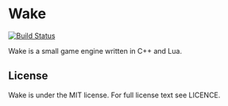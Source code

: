 # Wake

[![Build Status](https://travis-ci.org/redxdev/Wake.svg?branch=master)](https://travis-ci.org/redxdev/Wake)

Wake is a small game engine written in C++ and Lua.

## License

Wake is under the MIT license. For full license text see LICENCE.